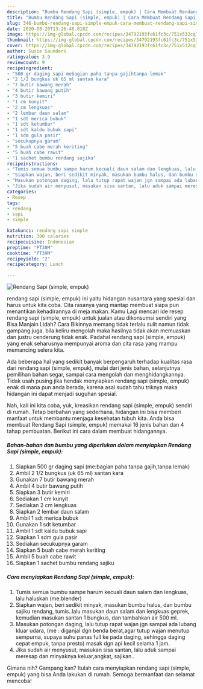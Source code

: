 ```yaml
---
description: "Bumbu Rendang Sapi (simple, empuk) | Cara Membuat Rendang Sapi (simple, empuk) Yang Enak dan Simpel"
title: "Bumbu Rendang Sapi (simple, empuk) | Cara Membuat Rendang Sapi (simple, empuk) Yang Enak dan Simpel"
slug: 346-bumbu-rendang-sapi-simple-empuk-cara-membuat-rendang-sapi-simple-empuk-yang-enak-dan-simpel
date: 2020-08-20T13:26:48.818Z
image: https://img-global.cpcdn.com/recipes/34792193fc61fc3c/751x532cq70/rendang-sapi-simple-empuk-foto-resep-utama.jpg
thumbnail: https://img-global.cpcdn.com/recipes/34792193fc61fc3c/751x532cq70/rendang-sapi-simple-empuk-foto-resep-utama.jpg
cover: https://img-global.cpcdn.com/recipes/34792193fc61fc3c/751x532cq70/rendang-sapi-simple-empuk-foto-resep-utama.jpg
author: Susie Saunders
ratingvalue: 3.9
reviewcount: 9
recipeingredient:
- "500 gr daging sapi mebagian paha tanpa gajihtanpa lemak"
- "2 1/2 bungkus uk 65 ml santan kara"
- "7 butir bawang merah"
- "4 butir bawang putih"
- "3 butir kemiri"
- "1 cm kunyit"
- "2 cm lengkuas"
- "2 lembar daun salam"
- "1 sdt merica bubuk"
- "1 sdt ketumbar"
- "1 sdt kaldu bubuk sapi"
- "1 sdm gula pasir"
- "secukupnya garam"
- "5 buah cabe merah keriting"
- "5 buah cabe rawit"
- "1 sachet bumbu rendang sajiku"
recipeinstructions:
- "Tumis semua bumbu sampe harum kecuali daun salam dan lengkuas, lalu haluskan (me:blender)"
- "Siapkan wajan, beri sedikit minyak, masukan bumbu halus, dan bumbu sajiku rendang, tumis..lalu masukan daun salam dan lengkuas geprek, kemudian masukan santan 1 bungkus, dan tambahkan air 500 ml."
- "Masukan potongan daging, lalu tutup rapat wajan jgn sampai ada lubang kluar udara, (me : diganjal dgn benda berat,agar tutup wajan menutup sempurna, supaya suhu panas full ke pada daging, sehingga daging cepat empuk, tanpa presto) masak dgn api kecil selama 1 jam."
- "Jika sudah air menyusut, masukan sisa santan, lalu aduk sampai meresap dan minyaknya keluar,angkat, sajikan.."
categories:
- Resep
tags:
- rendang
- sapi
- simple

katakunci: rendang sapi simple 
nutrition: 300 calories
recipecuisine: Indonesian
preptime: "PT30M"
cooktime: "PT39M"
recipeyield: "2"
recipecategory: Lunch

---
```



![Rendang Sapi (simple, empuk)](https://img-global.cpcdn.com/recipes/34792193fc61fc3c/751x532cq70/rendang-sapi-simple-empuk-foto-resep-utama.jpg)


rendang sapi (simple, empuk) ini yaitu hidangan nusantara yang spesial dan harus untuk kita coba. Cita rasanya yang mantap membuat siapa pun menantikan kehadirannya di meja makan.
Kamu Lagi mencari ide resep rendang sapi (simple, empuk) untuk jualan atau dikonsumsi sendiri yang Bisa Manjain Lidah? Cara Bikinnya memang tidak terlalu sulit namun tidak gampang juga. bila keliru mengolah maka hasilnya tidak akan memuaskan dan justru cenderung tidak enak. Padahal rendang sapi (simple, empuk) yang enak seharusnya mempunyai aroma dan cita rasa yang mampu memancing selera kita.

Ada beberapa hal yang sedikit banyak berpengaruh terhadap kualitas rasa dari rendang sapi (simple, empuk), mulai dari jenis bahan, selanjutnya pemilihan bahan segar, sampai cara mengolah dan menghidangkannya. Tidak usah pusing jika hendak menyiapkan rendang sapi (simple, empuk) enak di mana pun anda berada, karena asal sudah tahu triknya maka hidangan ini dapat menjadi suguhan spesial.




Nah, kali ini kita coba, yuk, kreasikan rendang sapi (simple, empuk) sendiri di rumah. Tetap berbahan yang sederhana, hidangan ini bisa memberi manfaat untuk membantu menjaga kesehatan tubuh kita. Anda bisa membuat Rendang Sapi (simple, empuk) memakai 16 jenis bahan dan 4 tahap pembuatan. Berikut ini cara dalam membuat hidangannya.

<!--inarticleads1-->

##### Bahan-bahan dan bumbu yang diperlukan dalam menyiapkan Rendang Sapi (simple, empuk):

1. Siapkan 500 gr daging sapi (me:bagian paha tanpa gajih,tanpa lemak)
1. Ambil 2 1/2 bungkus (uk 65 ml) santan kara
1. Gunakan 7 butir bawang merah
1. Ambil 4 butir bawang putih
1. Siapkan 3 butir kemiri
1. Sediakan 1 cm kunyit
1. Sediakan 2 cm lengkuas
1. Siapkan 2 lembar daun salam
1. Ambil 1 sdt merica bubuk
1. Gunakan 1 sdt ketumbar
1. Ambil 1 sdt kaldu bubuk sapi
1. Siapkan 1 sdm gula pasir
1. Sediakan secukupnya garam
1. Siapkan 5 buah cabe merah keriting
1. Ambil 5 buah cabe rawit
1. Siapkan 1 sachet bumbu rendang sajiku




<!--inarticleads2-->

##### Cara menyiapkan Rendang Sapi (simple, empuk):

1. Tumis semua bumbu sampe harum kecuali daun salam dan lengkuas, lalu haluskan (me:blender)
1. Siapkan wajan, beri sedikit minyak, masukan bumbu halus, dan bumbu sajiku rendang, tumis..lalu masukan daun salam dan lengkuas geprek, kemudian masukan santan 1 bungkus, dan tambahkan air 500 ml.
1. Masukan potongan daging, lalu tutup rapat wajan jgn sampai ada lubang kluar udara, (me : diganjal dgn benda berat,agar tutup wajan menutup sempurna, supaya suhu panas full ke pada daging, sehingga daging cepat empuk, tanpa presto) masak dgn api kecil selama 1 jam.
1. Jika sudah air menyusut, masukan sisa santan, lalu aduk sampai meresap dan minyaknya keluar,angkat, sajikan..




Gimana nih? Gampang kan? Itulah cara menyiapkan rendang sapi (simple, empuk) yang bisa Anda lakukan di rumah. Semoga bermanfaat dan selamat mencoba!
